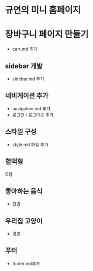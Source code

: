 # 규연의 미니 홈페이지

# 장바구니 페이지 만들기

- cart.md 추가

## sidebar 개발

- sidebar.md 추가

## 네비게이션 추가

- navigation.md 추가
- 로그인 / 로그아웃 추가

## 스타일 구성

- style.md 파일 추가

## 혈액형

O형

## 좋아하는 음식

- 김밥

## 우리집 고양이

- 땅콩

## 푸터

- footer.md추가
